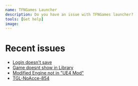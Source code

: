 ```yaml
---
name: TFNGames Launcher
description: Do you have an issue with TFNGames launcher?
tools: [Get help]
image:
---
```



# Recent issues

- [Login doesn't save](https://www.tfngames.tk/support/app/launcher/lds)
- [Game doesnt show in Library](https://www.tfngames.tk/support/app/launcher/lds)
- [Modified Engine not in "UE4 Mod"](https://www.tfngames.tk/support/app/launcher/lds)
- [TGL-NoAcce-854](https://www.tfngames.tk/support/app/launcher/lds)